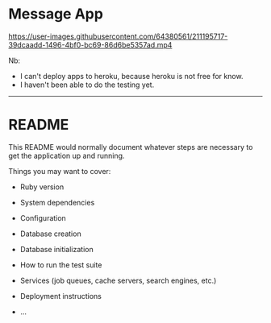 # Message App

https://user-images.githubusercontent.com/64380561/211195717-39dcaadd-1496-4bf0-bc69-86d6be5357ad.mp4


Nb: 
- I can't deploy apps to heroku, because heroku is not free for know.
- I haven't been able to do the testing yet.

---------------------------------------------------------------------------------------------------------------------------------------------------------

# README

This README would normally document whatever steps are necessary to get the
application up and running.

Things you may want to cover:

* Ruby version

* System dependencies

* Configuration

* Database creation

* Database initialization

* How to run the test suite

* Services (job queues, cache servers, search engines, etc.)

* Deployment instructions

* ...
